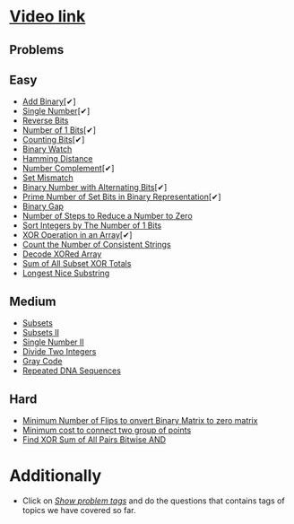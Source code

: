 # [Video link](https://youtu.be/fzip9Aml6og)

## Problems

## Easy
- [Add Binary](https://leetcode.com/problems/add-binary/)[✔]
- [Single Number](https://leetcode.com/problems/single-number/)[✔]
- [Reverse Bits](https://leetcode.com/problems/reverse-bits/)
- [Number of 1 Bits](https://leetcode.com/problems/number-of-1-bits/)[✔]
- [Counting Bits](https://leetcode.com/problems/counting-bits/)[✔]
- [Binary Watch](https://leetcode.com/problems/binary-watch/)
- [Hamming Distance](https://leetcode.com/problems/hamming-distance/)
- [Number Complement](https://leetcode.com/problems/number-complement/)[✔]
- [Set Mismatch](https://leetcode.com/problems/set-mismatch/)
- [Binary Number with Alternating Bits](https://leetcode.com/problems/binary-number-with-alternating-bits/)[✔]
- [Prime Number of Set Bits in Binary Representation](https://leetcode.com/problems/prime-number-of-set-bits-in-binary-representation/)[✔]
- [Binary Gap](https://leetcode.com/problems/binary-gap/)
- [Number of Steps to Reduce a Number to Zero](https://leetcode.com/problems/number-of-steps-to-reduce-a-number-to-zero/)
- [Sort Integers by The Number of 1 Bits](https://leetcode.com/problems/sort-integers-by-the-number-of-1-bits/)
- [XOR Operation in an Array](https://leetcode.com/problems/xor-operation-in-an-array/)[✔]
- [Count the Number of Consistent Strings](https://leetcode.com/problems/count-the-number-of-consistent-strings/)
- [Decode XORed Array](https://leetcode.com/problems/decode-xored-array/)
- [Sum of All Subset XOR Totals](https://leetcode.com/problems/sum-of-all-subset-xor-totals/)
- [Longest Nice Substring](https://leetcode.com/problems/longest-nice-substring/)

## Medium
- [Subsets](https://leetcode.com/problems/subsets/)
- [Subsets II](https://leetcode.com/problems/subsets-ii/)
- [Single Number II](https://leetcode.com/problems/single-number-ii/)
- [Divide Two Integers](https://leetcode.com/problems/divide-two-integers/)
- [Gray Code](https://leetcode.com/problems/gray-code/)
- [Repeated DNA Sequences](https://leetcode.com/problems/repeated-dna-sequences/)

## Hard
- [Minimum Number of Flips to onvert Binary Matrix to zero matrix](https://leetcode.com/problems/minimum-number-of-flips-to-convert-binary-matrix-to-zero-matrix/)
- [Minimum cost to connect two group of points](https://leetcode.com/problems/minimum-cost-to-connect-two-groups-of-points/)
- [Find XOR Sum of All Pairs Bitwise AND](https://leetcode.com/problems/find-xor-sum-of-all-pairs-bitwise-and/)

# Additionally
- Click on [*Show problem tags*](https://leetcode.com/tag/bit-manipulation/) and do the questions that contains tags of topics we have covered so far.
